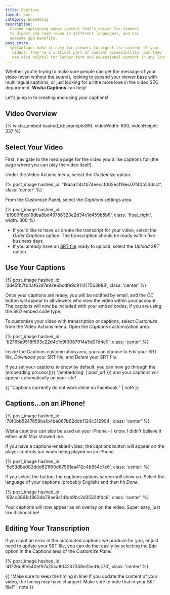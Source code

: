```yaml
---
title: Captions
layout: post
category: Embedding
description:
  Closed captioning makes content that’s easier for viewers
  to digest and read (even in different languages), and has
  awesome SEO benefits.
post_intro:
  <p>Captions make it easy for viewers to digest the content of your
   videos. They're a critical part of content accessibility, but they
   are also helpful for longer form and educational content in any language.</p>
---
```


Whether you're trying to make sure people can get the message of your video (even without 
the sound), looking to expand your viewer base with multilingual captions,
 or just looking for a little more love in the video SEO department, 
**Wistia Captions** can help!

Let's jump in to creating and using your captions!

## Video Overview

{% wistia_embed hashed_id: pqmkpbr89t, videoWidth: 600, videoHeight: 337 %}

## Select Your Video

First, navigate to the media page for the video you'd like captions for (the
page where you can play the video itself).

Under the <span class='action_menu'>Video Actions</span> menu, select the
*Customize* option.

{% post_image hashed_id: '18aaa114cfb74eeccf002eaf18ec07f40b530ccf', class: 'center' %}

From the Customize Panel, select the *Captions* settings area.

{% post_image hashed_id: 'b1909f6eb16dba8bd49786323e2d34c1d459b5b8', class: 'float_right', width: 300 %}

* If you'd like to have us create the transcript for your video, select the 
  *Order Captions* option. The transcription should be ready within five business days.
* If you already have an [SRT file](http://en.wikipedia.org/wiki/SubRip) ready
  to upload, select the *Upload SRT* option.

<!--- 
Either way, you can use the single transcription to create an interactive
transcript OR to add closed captioning to your video.
-->

## Use Your Captions

{% post_image hashed_id: 'dde5fb7fb4af6297e92e6bcdfe9c911417563b88', class: 'center' %}

Once your captions are ready, you will be notified by email, and the *CC*
button will appear to all viewers who view the video within your account. The
captions will now be included with your embed codes, if you are using the SEO 
embed code type.

To customize your video with transcription or captions, select *Customize*
from the <span class='action_menu'>Video Actions</span> menu. Open the
*Captions* customization area.

{% post_image hashed_id: 'b2765a9518f593c22d4c1c9f0087914a5d07d4e0', class: 'center' %}

Inside the Captions customization area, you can choose to *Edit* your SRT file, 
*Download* your SRT file, and *Delete* your SRT file.

If you set your captions to show by default, you can now go through the
[embedding process]({{ '/embedding' | post_url }}) and your captions will
appear automatically on your site!

{{ "Captions currently do not work inline on Facebook." | note }}

## Captions...on an iPhone!

{% post_image hashed_id: '78f0bb5247659ba1b4ba067b62ddb1124c312994', class: 'center' %}

Wistia captions can also be used on your iPhone - I know, I didn't believe it
either until Max showed me.

If you have a captions-enabled video, the captions button will appear on the
player controls bar when being played on an iPhone.

{% post_image hashed_id: '5e53d8e082ddd821f60d67561aa412c4b554c7e6', class: 'center' %}

If you select the button, the captions options screen will show up. Select the
language of your captions (probably English) and then hit *Done*.

{% post_image hashed_id: '69cc3861c18634b79ae9c1d1de9bc2d3532dfdc8', class: 'center' %}

Your captions will now appear as an overlay on the video. Super easy, just like
it should be!

## Editing Your Transcription

If you spot an error in the automated captions we produce for you, or just
need to update your SRT file, you can do that easily by selecting the *Edit* option 
in the Captions area of the *Customize Panel*.

{% post_image hashed_id: '41726c8fe540ef97a25ca8042d7358e25ed1cc70', class: 'center' %}

{{ "Make sure to keep the timing in line! If you update the content of your video, the timing may have changed. Make sure to note that in your SRT file!" | note }}

<script>
wistiaEmbed = Wistia.embed("pqmkpbr89t", {
  plugin: {
    "captions-v1": {
      onByDefault: false
    }
  }
});
</script>
